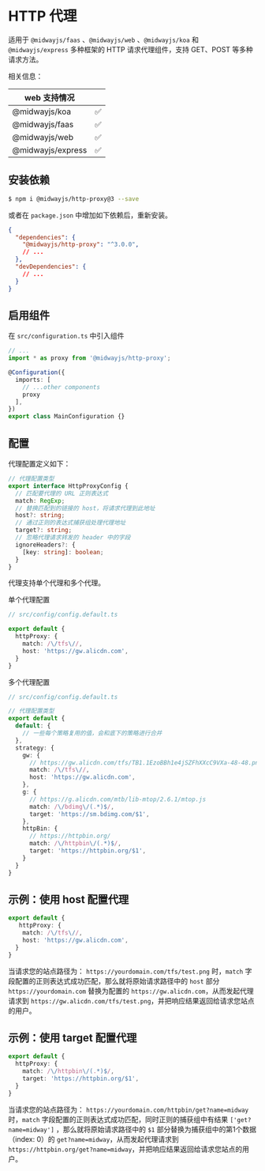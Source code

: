 # HTTP 代理

适用于 `@midwayjs/faas` 、`@midwayjs/web` 、`@midwayjs/koa` 和 `@midwayjs/express` 多种框架的 HTTP 请求代理组件，支持 GET、POST 等多种请求方法。

相关信息：

| web 支持情况      |      |
| ----------------- | ---- |
| @midwayjs/koa     | ✅    |
| @midwayjs/faas    | ✅    |
| @midwayjs/web     | ✅    |
| @midwayjs/express | ✅    |



## 安装依赖

```bash
$ npm i @midwayjs/http-proxy@3 --save
```

或者在 `package.json` 中增加如下依赖后，重新安装。

```json
{
  "dependencies": {
    "@midwayjs/http-proxy": "^3.0.0",
    // ...
  },
  "devDependencies": {
    // ...
  }
}
```



## 启用组件

在 `src/configuration.ts` 中引入组件

```typescript
// ...
import * as proxy from '@midwayjs/http-proxy';

@Configuration({
  imports: [
    // ...other components
    proxy
  ],
})
export class MainConfiguration {}
```



## 配置

代理配置定义如下：

```typescript
// 代理配置类型
export interface HttpProxyConfig {
  // 匹配要代理的 URL 正则表达式
  match: RegExp;
  // 替换匹配到的链接的 host，将请求代理到此地址
  host?: string;
  // 通过正则的表达式捕获组处理代理地址
  target?: string;
  // 忽略代理请求转发的 header 中的字段
  ignoreHeaders?: {
    [key: string]: boolean;
  }
}
```

代理支持单个代理和多个代理。

单个代理配置

```typescript
// src/config/config.default.ts

export default {
  httpProxy: {
    match: /\/tfs\//,
  	host: 'https://gw.alicdn.com',
  }
}
```



多个代理配置

```typescript
// src/config/config.default.ts

// 代理配置类型
export default {
  default: {
    // 一些每个策略复用的值，会和底下的策略进行合并
  },
  strategy: {
    gw: {
      // https://gw.alicdn.com/tfs/TB1.1EzoBBh1e4jSZFhXXcC9VXa-48-48.png
      match: /\/tfs\//,
      host: 'https://gw.alicdn.com',
    },
    g: {
      // https://g.alicdn.com/mtb/lib-mtop/2.6.1/mtop.js
      match: /\/bdimg\/(.*)$/,
      target: 'https://sm.bdimg.com/$1',
    },
    httpBin: {
      // https://httpbin.org/
      match: /\/httpbin\/(.*)$/,
      target: 'https://httpbin.org/$1',
    }
  }
}
```





## 示例：使用 host 配置代理

```typescript
export default {
   httpProxy: {
    match: /\/tfs\//,
    host: 'https://gw.alicdn.com',
  }
}
```

当请求您的站点路径为： `https://yourdomain.com/tfs/test.png` 时，`match` 字段配置的正则表达式成功匹配，那么就将原始请求路径中的 `host` 部分 `https://yourdomain.com` 替换为配置的 `https://gw.alicdn.com`，从而发起代理请求到 `https://gw.alicdn.com/tfs/test.png`，并把响应结果返回给请求您站点的用户。

## 示例：使用 target 配置代理

```typescript
export default {
  httpProxy: {
    match: /\/httpbin\/(.*)$/,
    target: 'https://httpbin.org/$1',
  }
}
```

当请求您的站点路径为： `https://yourdomain.com/httpbin/get?name=midway` 时，`match` 字段配置的正则表达式成功匹配，同时正则的捕获组中有结果 `['get?name=midway']` ，那么就将原始请求路径中的 `$1` 部分替换为捕获组中的第1个数据（index: 0）的 `get?name=midway`，从而发起代理请求到 `https://httpbin.org/get?name=midway`，并把响应结果返回给请求您站点的用户。



